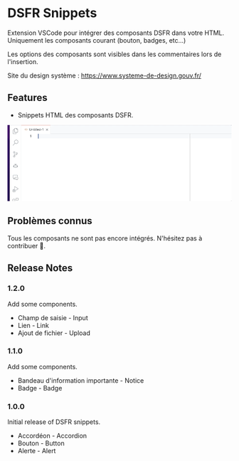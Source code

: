 # DSFR Snippets

Extension VSCode pour intégrer des composants DSFR dans votre HTML.
Uniquement les composants courant (bouton, badges, etc...)

Les options des composants sont visibles dans les commentaires lors de
l'insertion.

Site du design système : https://www.systeme-de-design.gouv.fr/

## Features

- Snippets HTML des composants DSFR.

![Démo avec un bouton](images/button.gif)


## Problèmes connus

Tous les composants ne sont pas encore intégrés. N'hésitez pas à contribuer 🙏.


## Release Notes

### 1.2.0

Add some components.

- Champ de saisie - Input
- Lien - Link
- Ajout de fichier - Upload

### 1.1.0

Add some components.

- Bandeau d'information importante - Notice
- Badge - Badge

### 1.0.0

Initial release of DSFR snippets.

- Accordéon - Accordion
- Bouton - Button
- Alerte - Alert
